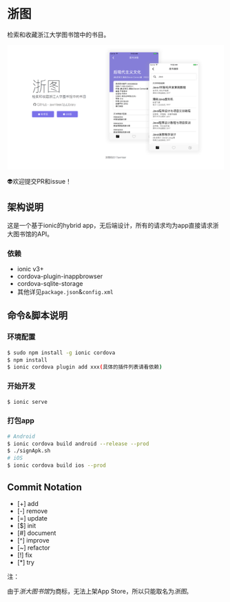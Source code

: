 # 浙图

检索和收藏浙江大学图书馆中的书目。

![homepage](screenShots/homepage.png)

👽欢迎提交PR和issue！

## 架构说明

这是一个基于ionic的hybrid app，无后端设计，所有的请求均为app直接请求浙大图书馆的API。

### 依赖

- ionic v3+
- cordova-plugin-inappbrowser
- cordova-sqlite-storage
- 其他详见`package.json`&`config.xml`

## 命令&脚本说明

### 环境配置

```bash
$ sudo npm install -g ionic cordova
$ npm install
$ ionic cordova plugin add xxx(具体的插件列表请看依赖)
```

### 开始开发

```bash
$ ionic serve
```

### 打包app

```bash
# Android
$ ionic cordova build android --release --prod
$ ./signApk.sh
# iOS
$ ionic cordova build ios --prod
```


## Commit Notation

- [+] add
- [-] remove
- [=] update
- [$] init
- [#] document
- [^] improve
- [~] refactor
- [!] fix
- [*] try


注：

由于*浙大图书馆*为商标，无法上架App Store，所以只能取名为*浙图*。
